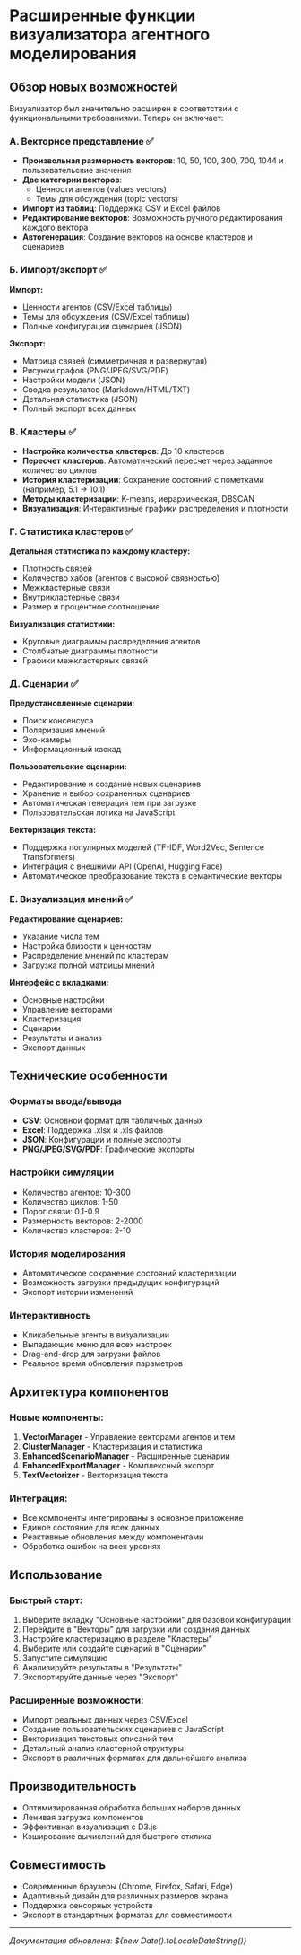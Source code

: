 # Расширенные функции визуализатора агентного моделирования

## Обзор новых возможностей

Визуализатор был значительно расширен в соответствии с функциональными требованиями. Теперь он включает:

### А. Векторное представление ✅

- **Произвольная размерность векторов**: 10, 50, 100, 300, 700, 1044 и пользовательские значения
- **Две категории векторов**:
  - Ценности агентов (values vectors)
  - Темы для обсуждения (topic vectors)
- **Импорт из таблиц**: Поддержка CSV и Excel файлов
- **Редактирование векторов**: Возможность ручного редактирования каждого вектора
- **Автогенерация**: Создание векторов на основе кластеров и сценариев

### Б. Импорт/экспорт ✅

**Импорт:**
- Ценности агентов (CSV/Excel таблицы)
- Темы для обсуждения (CSV/Excel таблицы)
- Полные конфигурации сценариев (JSON)

**Экспорт:**
- Матрица связей (симметричная и развернутая)
- Рисунки графов (PNG/JPEG/SVG/PDF)
- Настройки модели (JSON)
- Сводка результатов (Markdown/HTML/TXT)
- Детальная статистика (JSON)
- Полный экспорт всех данных

### В. Кластеры ✅

- **Настройка количества кластеров**: До 10 кластеров
- **Пересчет кластеров**: Автоматический пересчет через заданное количество циклов
- **История кластеризации**: Сохранение состояний с пометками (например, 5.1 → 10.1)
- **Методы кластеризации**: K-means, иерархическая, DBSCAN
- **Визуализация**: Интерактивные графики распределения и плотности

### Г. Статистика кластеров ✅

**Детальная статистика по каждому кластеру:**
- Плотность связей
- Количество хабов (агентов с высокой связностью)
- Межкластерные связи
- Внутрикластерные связи
- Размер и процентное соотношение

**Визуализация статистики:**
- Круговые диаграммы распределения агентов
- Столбчатые диаграммы плотности
- Графики межкластерных связей

### Д. Сценарии ✅

**Предустановленные сценарии:**
- Поиск консенсуса
- Поляризация мнений
- Эхо-камеры
- Информационный каскад

**Пользовательские сценарии:**
- Редактирование и создание новых сценариев
- Хранение и выбор сохраненных сценариев
- Автоматическая генерация тем при загрузке
- Пользовательская логика на JavaScript

**Векторизация текста:**
- Поддержка популярных моделей (TF-IDF, Word2Vec, Sentence Transformers)
- Интеграция с внешними API (OpenAI, Hugging Face)
- Автоматическое преобразование текста в семантические векторы

### Е. Визуализация мнений ✅

**Редактирование сценариев:**
- Указание числа тем
- Настройка близости к ценностям
- Распределение мнений по кластерам
- Загрузка полной матрицы мнений

**Интерфейс с вкладками:**
- Основные настройки
- Управление векторами
- Кластеризация
- Сценарии
- Результаты и анализ
- Экспорт данных

## Технические особенности

### Форматы ввода/вывода
- **CSV**: Основной формат для табличных данных
- **Excel**: Поддержка .xlsx и .xls файлов
- **JSON**: Конфигурации и полные экспорты
- **PNG/JPEG/SVG/PDF**: Графические экспорты

### Настройки симуляции
- Количество агентов: 10-300
- Количество циклов: 1-50
- Порог связи: 0.1-0.9
- Размерность векторов: 2-2000
- Количество кластеров: 2-10

### История моделирования
- Автоматическое сохранение состояний кластеризации
- Возможность загрузки предыдущих конфигураций
- Экспорт истории изменений

### Интерактивность
- Кликабельные агенты в визуализации
- Выпадающие меню для всех настроек
- Drag-and-drop для загрузки файлов
- Реальное время обновления параметров

## Архитектура компонентов

### Новые компоненты:
1. **VectorManager** - Управление векторами агентов и тем
2. **ClusterManager** - Кластеризация и статистика
3. **EnhancedScenarioManager** - Расширенные сценарии
4. **EnhancedExportManager** - Комплексный экспорт
5. **TextVectorizer** - Векторизация текста

### Интеграция:
- Все компоненты интегрированы в основное приложение
- Единое состояние для всех данных
- Реактивные обновления между компонентами
- Обработка ошибок на всех уровнях

## Использование

### Быстрый старт:
1. Выберите вкладку "Основные настройки" для базовой конфигурации
2. Перейдите в "Векторы" для загрузки или создания данных
3. Настройте кластеризацию в разделе "Кластеры"
4. Выберите или создайте сценарий в "Сценарии"
5. Запустите симуляцию
6. Анализируйте результаты в "Результаты"
7. Экспортируйте данные через "Экспорт"

### Расширенные возможности:
- Импорт реальных данных через CSV/Excel
- Создание пользовательских сценариев с JavaScript
- Векторизация текстовых описаний тем
- Детальный анализ кластерной структуры
- Экспорт в различных форматах для дальнейшего анализа

## Производительность

- Оптимизированная обработка больших наборов данных
- Ленивая загрузка компонентов
- Эффективная визуализация с D3.js
- Кэширование вычислений для быстрого отклика

## Совместимость

- Современные браузеры (Chrome, Firefox, Safari, Edge)
- Адаптивный дизайн для различных размеров экрана
- Поддержка сенсорных устройств
- Экспорт в стандартных форматах для совместимости

---

*Документация обновлена: ${new Date().toLocaleDateString()}*
